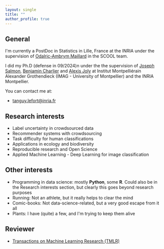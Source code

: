```yaml
---
layout: single
title: ""
author_profile: true
---
```



## General

I'm currently a PostDoc in Statistics in Lille, France at the INRIA under the supervision of [Odalric-Ambrym Maillard](https://odalric-ambrymmaillard.github.io/) in the SCOOL team.

I did my Ph.D (defense in 09/2024)n under the the supervision of [Joseph Salmon](http://josephsalmon.eu/), [Benjamin Charlier](https://imag.umontpellier.fr/~charlier/index.php?page=index) and [Alexis Joly](http://www-sop.inria.fr/members/Alexis.Joly/wiki/pmwiki.php) at Institut Montpelliérain Alexander Grothendieck (IMAG - University of Montpellier) and the INRIA Montpellier.

You can contact me at:

* [tanguy.lefort@inria.fr](mailto:tanguy.lefort@inria.fr)

## Research interests

* Label uncertainty in crowdsourced data
* Recommender systems with crowdsourcing
* Task difficulty for human classifications
* Applications in ecology and biodiversity
* Reproducible research and Open Science
* Applied Machine Learning - Deep Learning for image classification

## Other interests

* Programming in data science: mostly **Python**, some **R**. Could also be in the Research interests section, but clearly this goes beyond research purposes
* Running: Not an athlete, but it really helps to clear the mind
* Comic-books: Not data-science-related, but a very good escape from it all
* Plants: I have (quite) a few, and I'm trying to keep them alive

## Reviewer

- [Transactions on Machine Learning Research (TMLR)](https://jmlr.org/tmlr/)

